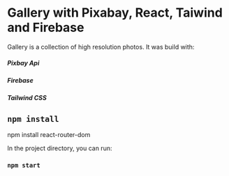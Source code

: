# Gallery with Pixabay, React, Taiwind and Firebase

Gallery is a collection of high resolution photos. It was build with:

##### Pixbay Api
##### Firebase
##### Tailwind CSS



## `npm install`

npm install react-router-dom

In the project directory, you can run:

### `npm start`


